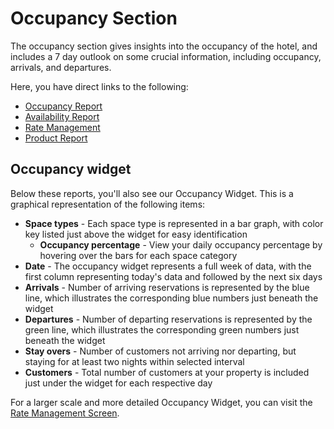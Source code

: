 # Occupancy Section

The occupancy section gives insights into the occupancy of the hotel, and includes a 7 day outlook on some crucial information, including occupancy, arrivals, and departures.

Here, you have direct links to the following:

* [Occupancy Report](../reports/occupancy-report.md)
* [Availability Report](../reports/occupancy-report.md)
* [Rate Management](https://github.com/mews-systems/commander-guide/tree/aba4aad5c9d2bc8ec74b2a6c202f25d981c8b45b/settings/sales-settings/services/stay-settings/manage-a-rate.md)
* [Product Report](../reports/product-report.md)

## Occupancy widget

Below these reports, you'll also see our Occupancy Widget. This is a graphical representation of the following items:

* **Space types** - Each space type is represented in a bar graph, with color key listed just above the widget for easy identification
  * **Occupancy percentage** - View your daily occupancy percentage by hovering over the bars for each space category
* **Date** - The occupancy widget represents a full week of data, with the first column representing today's data and followed by the next six days
* **Arrivals** - Number of arriving reservations is represented by the blue line, which illustrates the corresponding blue numbers just beneath the widget
* **Departures** - Number of departing reservations is represented by the green line, which illustrates the corresponding green numbers just beneath the widget
* **Stay overs** - Number of customers not arriving nor departing, but staying for at least two nights within selected interval
* **Customers** - Total number of customers at your property is included just under the widget for each respective day

For a larger scale and more detailed Occupancy Widget, you can visit the [Rate Management Screen](https://github.com/mews-systems/commander-guide/tree/aba4aad5c9d2bc8ec74b2a6c202f25d981c8b45b/settings/sales-settings/services/stay-settings/manage-a-rate.md).

